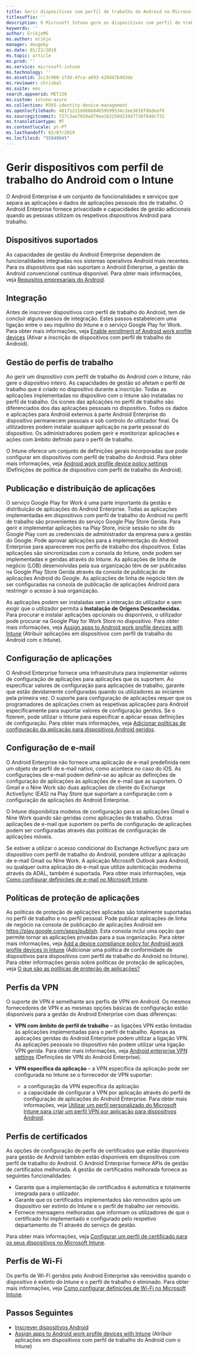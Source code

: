 ```yaml
---
title: Gerir dispositivos com perfil de trabalho do Android no Microsoft Intune
titlesuffix: ''
description: O Microsoft Intune gere os dispositivos com perfil de trabalho do Android para fornecer privacidade e capacidades de gestão adicionais quando as pessoas utilizam os respetivos dispositivos Android para trabalho.
keywords: ''
author: ErikjeMS
ms.author: erikje
manager: dougeby
ms.date: 01/22/2019
ms.topic: article
ms.prod: ''
ms.service: microsoft-intune
ms.technology: ''
ms.assetid: 2cc3c960-1fdd-47ca-a693-420d47b403de
ms.reviewer: chrisbal
ms.suite: ems
search.appverid: MET150
ms.custom: intune-azure
ms.collection: M365-identity-device-management
ms.openlocfilehash: 481f1231dd66b84b59599534c2ee3810f8bdeaf8
ms.sourcegitcommit: 727c3ae7659ad79ea162250d234d7730f840c731
ms.translationtype: MT
ms.contentlocale: pt-PT
ms.lasthandoff: 02/07/2019
ms.locfileid: "55849045"
---
```

# <a name="manage-android-work-profile-devices-with-intune"></a>Gerir dispositivos com perfil de trabalho do Android com o Intune

O Android Enterprise é um conjunto de funcionalidades e serviços que separa as aplicações e dados de aplicações pessoais dos de trabalho. O Android Enterprise fornece privacidade e capacidades de gestão adicionais quando as pessoas utilizam os respetivos dispositivos Android para trabalho. 

## <a name="supported-devices"></a>Dispositivos suportados

As capacidades de gestão do Android Enterprise dependem de funcionalidades integradas nos sistemas operativos Android mais recentes. Para os dispositivos que não suportam o Android Enterprise, a gestão de Android convencional continua disponível. Para obter mais informações, veja [Requisitos empresariais do Android](https://support.google.com/work/android/answer/6174145?hl=en&ref_topic=6151012).

## <a name="onboarding"></a>Integração

Antes de inscrever dispositivos com perfil de trabalho do Android, tem de concluir alguns passos de integração. Estes passos estabelecem uma ligação entre o seu inquilino do Intune e o serviço Google Play for Work. Para obter mais informações, veja [Enable enrollment of Android work profile devices](android-work-profile-enroll.md) (Ativar a inscrição de dispositivos com perfil de trabalho do Android).

## <a name="work-profile-management"></a>Gestão de perfis de trabalho

Ao gerir um dispositivo com perfil de trabalho do Android com o Intune, não gere o dispositivo inteiro. As capacidades de gestão só afetam o perfil de trabalho que é criado no dispositivo durante a inscrição. Todas as aplicações implementadas no dispositivo com o Intune são instaladas no perfil de trabalho. Os ícones das aplicações no perfil de trabalho são diferenciados dos das aplicações pessoais no dispositivo. Todos os dados e aplicações para Android externos à parte Android Enterprise do dispositivo permanecem pessoais e sob controlo do utilizador final. Os utilizadores podem instalar qualquer aplicação na parte pessoal do dispositivo. Os administradores podem gerir e monitorizar aplicações e ações com âmbito definido para o perfil de trabalho.

O Intune oferece um conjunto de definições gerais incorporadas que pode configurar em dispositivos com perfil de trabalho do Android. Para obter mais informações, veja [Android work profile device policy settings](compliance-policy-create-android-for-work.md) (Definições de política de dispositivo com perfil de trabalho do Android).

## <a name="app-publishing-and-distribution"></a>Publicação e distribuição de aplicações

O serviço Google Play for Work é uma parte importante da gestão e distribuição de aplicações do Android Enterprise. Todas as aplicações implementadas em dispositivos com perfil de trabalho do Android no perfil de trabalho são provenientes do serviço Google Play Store Gerida. Para gerir e implementar aplicações na Play Store, inicie sessão no site do Google Play com as credenciais de administrador da empresa para a gestão do Google. Pode aprovar aplicações para a implementação do Android Enterprise para aparecerem nos perfis de trabalho dos dispositivos. Estas aplicações são sincronizadas com a consola do Intune, onde podem ser implementadas e geridas através do Intune. As aplicações de linha de negócio (LOB) desenvolvidas pela sua organização têm de ser publicadas na Google Play Store Gerida através da consola de publicação de aplicações Android do Google. As aplicações de linha de negócio têm de ser configuradas na consola de publicação de aplicações Android para restringir o acesso à sua organização.

As aplicações podem ser instaladas sem a interação do utilizador e sem exigir que o utilizador permita a **Instalação de Origens Desconhecidas**. Para procurar e instalar aplicações opcionais ou disponíveis, o utilizador pode procurar na Google Play for Work Store no dispositivo. Para obter mais informações, veja [Assign apps to Android work profile devices with Intune](apps-add-android-for-work.md) (Atribuir aplicações em dispositivos com perfil de trabalho do Android com o Intune).

## <a name="app-configuration"></a>Configuração de aplicações

O Android Enterprise fornece uma infraestrutura para implementar valores de configuração de aplicações para aplicações que os suportem. Ao especificar valores de configuração para aplicações de trabalho, garante que estão devidamente configuradas quando os utilizadores as iniciarem pela primeira vez. O suporte para configuração de aplicações requer que os programadores de aplicações criem as respetivas aplicações para Android especificamente para suportar valores de configuração geridos. Se o fizerem, pode utilizar o Intune para especificar e aplicar essas definições de configuração. Para obter mais informações, veja [Adicionar políticas de configuração da aplicação para dispositivos Android geridos](app-configuration-policies-use-android.md).

## <a name="email-configuration"></a>Configuração de e-mail

O Android Enterprise não fornece uma aplicação de e-mail predefinida nem um objeto de perfil de e-mail nativo, como acontece no caso do iOS. As configurações de e-mail podem definir-se ao aplicar as definições de configuração de aplicações às aplicações de e-mail que as suportem. O Gmail e o Nine Work são duas aplicações de cliente do Exchange ActiveSync (EAS) na Play Store que suportam a configuração com a configuração de aplicações do Android Enterprise.

O Intune disponibiliza modelos de configuração para as aplicações Gmail e Nine Work quando são geridas como aplicações de trabalho. Outras aplicações de e-mail que suportem os perfis de configuração de aplicações podem ser configuradas através das políticas de configuração de aplicações móveis.

Se estiver a utilizar o acesso condicional do Exchange ActiveSync para um dispositivo com perfil de trabalho do Android, pondere utilizar a aplicação de e-mail Gmail ou Nine Work. A aplicação Microsoft Outlook para Android, ou qualquer outra aplicação de e-mail que utilize autenticação moderna através da ADAL, também é suportada. Para obter mais informações, veja [Como configurar definições de e-mail no Microsoft Intune](email-settings-configure.md).

## <a name="app-protection-policies"></a>Políticas de proteção de aplicações

As políticas de proteção de aplicações aplicadas são totalmente suportadas no perfil de trabalho e no perfil pessoal. Pode publicar aplicações de linha de negócio na consola de publicação de aplicações Android em https://play.google.com/apps/publish. Esta consola inclui uma opção que permite tornar as aplicações privadas para a sua organização. Para obter mais informações, veja [Add a device compliance policy for Android work profile devices in Intune](compliance-policy-create-android-for-work.md) (Adicionar uma política de conformidade de dispositivos para dispositivos com perfil de trabalho do Android no Intune). Para obter informações gerais sobre políticas de proteção de aplicações, veja [O que são as políticas de proteção de aplicações?](app-protection-policy.md)

## <a name="vpn-profiles"></a>Perfis da VPN

O suporte de VPN é semelhante aos perfis de VPN em Android. Os mesmos fornecedores de VPN e as mesmas opções básicas de configuração estão disponíveis para a gestão do Android Enterprise com duas diferenças:

-  **VPN com âmbito de perfil de trabalho** – as ligações VPN estão limitadas às aplicações implementadas para o perfil de trabalho. Apenas as aplicações geridas do Android Enterprise podem utilizar a ligação VPN. As aplicações pessoais no dispositivo não podem utilizar uma ligação VPN gerida. Para obter mais informações, veja [Android enterprise VPN settings](vpn-settings-android.md#android-enterprise-vpn-settings) (Definições de VPN do Android Enterprise).

-  **VPN específica da aplicação** – a VPN específica da aplicação pode ser configurada no Intune se o fornecedor de VPN suportar:
    - a configuração da VPN específica da aplicação
    - a capacidade de configurar a VPN por aplicação através do perfil de configuração de aplicações do Android Enterprise.
    Para obter mais informações, veja [Utilizar um perfil personalizado do Microsoft Intune para criar um perfil VPN por aplicação para dispositivos Android](android-pulse-secure-per-app-vpn.md).

## <a name="certificate-profiles"></a>Perfis de certificados

As opções de configuração de perfis de certificados que estão disponíveis para gestão de Android também estão disponíveis em dispositivos com perfil de trabalho do Android. O Android Enterprise fornece APIs de gestão de certificados melhorada. A gestão de certificados melhorada fornece as seguintes funcionalidades:

-  Garante que a implementação de certificados é automática e totalmente integrada para o utilizador.
-  Garante que os certificados implementados são removidos após um dispositivo ser extinto do Intune e o perfil de trabalho ser removido.
-  Fornece mensagens melhoradas que informam os utilizadores de que o certificado foi implementado e configurado pelo respetivo departamento de TI através do serviço de gestão.

Para obter mais informações, veja [Configurar um perfil de certificado para os seus dispositivos no Microsoft Intune](certificates-configure.md).

## <a name="wi-fi-profiles"></a>Perfis de Wi-Fi

Os perfis de Wi-Fi geridos pelo Android Enterprise são removidos quando o dispositivo é extinto do Intune e o perfil de trabalho é eliminado. Para obter mais informações, veja [Como configurar definições de Wi-Fi no Microsoft Intune](wi-fi-settings-configure.md).

## <a name="next-steps"></a>Passos Seguintes
- [Inscrever dispositivos Android](android-enroll.md)
- [Assign apps to Android work profile devices with Intune](apps-add-android-for-work.md) (Atribuir aplicações em dispositivos com perfil de trabalho do Android com o Intune)
